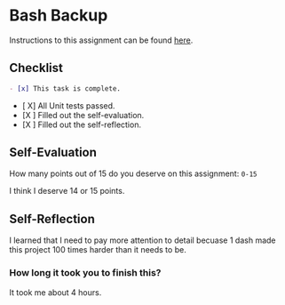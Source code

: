 # Bash Backup

Instructions to this assignment can be found [here](https://it3038c.github.io/modules/3/bash-backup).

## Checklist

```md
- [x] This task is complete.
```

- [ X] All Unit tests passed.
- [X ] Filled out the self-evaluation.
- [X ] Filled out the self-reflection.

## Self-Evaluation

How many points out of 15 do you deserve on this assignment: `0-15`

I think I deserve 14 or 15 points.

## Self-Reflection
<!-- What did you learn that you found interesting -->

I learned that I need to pay more attention to detail becuase 1 dash made this project 100 times harder than it needs to be.

### How long it took you to finish this?

It took me about 4 hours.
